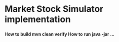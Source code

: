 <h1>
  Market Stock Simulator implementation
</h1>
<h3>

</h3>
<h4>
  How to build
	  mvn clean verify
  How to run
	java -jar ...
</h4>
